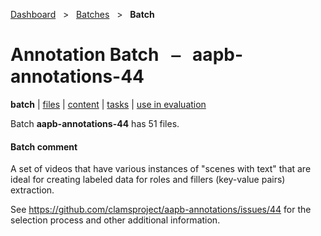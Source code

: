 [Dashboard](../../index.md)  &nbsp; > &nbsp; [Batches](../index.md)  &nbsp; > &nbsp; **Batch** 

# Annotation Batch &nbsp; ⎯ &nbsp; aapb-annotations-44

**batch** | [files](files.md) | [content](content.md) | [tasks](tasks.md) | [use in evaluation](evaluation.md) 

Batch **aapb-annotations-44** has 51 files.

#### Batch comment

A set of videos that have various instances of "scenes with text" that are ideal
for creating labeled data for roles and fillers (key-value pairs) extraction.


See https://github.com/clamsproject/aapb-annotations/issues/44 for the selection
process and other additional information.
